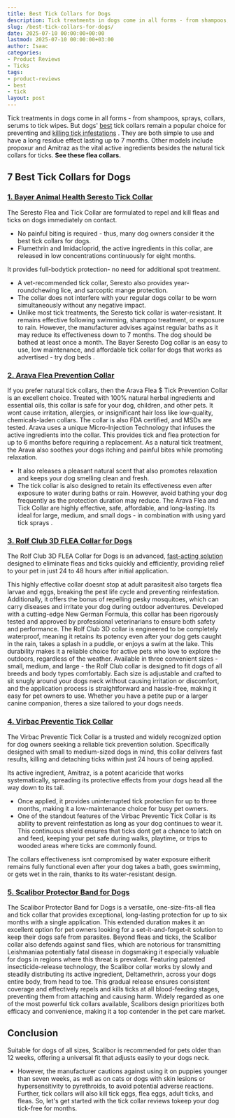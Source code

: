 ```yaml
---
title: Best Tick Collars for Dogs
description: Tick treatments in dogs come in all forms - from shampoos, sprays, collars, serums to tick wipes. But dogs' best tick collars remain a popular choice for...
slug: /best-tick-collars-for-dogs/
date: 2025-07-10 00:00:00+00:00
lastmod: 2025-07-10 00:00:00+03:00
author: Isaac
categories:
- Product Reviews
- Ticks
tags:
- product-reviews
- best
- tick
layout: post
---
```

Tick treatments in dogs come in all forms - from shampoos, sprays, collars, serums to tick wipes.
But dogs' [best](https://pestpolicy.com/best-tick-shampoo-for-dogs/) tick collars remain a popular choice for preventing and
[killing tick infestations](https://pestpolicy.com/best-tick-killer-for-yard/)
.
They are both simple to use and have a long residue effect lasting up to 7 months.
Other models include propoxur and Amitraz as the vital active ingredients besides the natural tick collars for ticks.
**See these flea collars.**
## 7 Best Tick Collars for Dogs
### [1. Bayer Animal Health Seresto Tick Collar](https://www.amazon.com/dp/B00B8CG602/?tag=p-policy-20)
The Seresto Flea and Tick Collar are formulated to repel and kill fleas and ticks on dogs immediately on contact.
- No painful biting is required - thus, many dog owners consider it the best tick collars for dogs.
- Flumethrin and Imidacloprid, the active ingredients in this collar, are released in low concentrations continuously for eight months.

It provides full-bodytick protection- no need for additional spot treatment.
- A vet-recommended tick collar, Seresto also provides year-roundchewing lice, and sarcoptic mange protection.
- The collar does not interfere with your regular dogs collar to be worn simultaneously without any negative impact.
- Unlike most tick treatments, the Seresto tick collar is water-resistant. It remains effective following swimming, shampoo treatment, or exposure to rain.
However, the manufacturer advises against regular baths as it may reduce its effectiveness down to 7 months. The dog should be bathed at least once a month.
The Bayer Seresto Dog collar is an easy to use, low maintenance, and affordable tick collar for dogs that works as advertised -
try dog beds
.

### [2. Arava Flea Prevention Collar](https://www.amazon.com/dp/B01N0UCPUS/?tag=p-policy-20)
If you prefer natural tick collars, then the Arava Flea $ Tick Prevention Collar is an excellent choice.
Treated with 100% natural herbal ingredients and essential oils, this collar is safe for your dog, children, and other pets.
It wont cause irritation, allergies, or insignificant hair loss like low-quality, chemicals-laden collars.
The collar is also FDA certified, and MSDs are tested. Arava uses a unique Micro-Injection Technology that infuses the active ingredients into the collar.
This provides tick and flea protection for up to 6 months before requiring a replacement.
As a natural tick treatment, the Arava also soothes your dogs itching and painful bites while promoting relaxation.
- It also releases a pleasant natural scent that also promotes relaxation and keeps your dog smelling clean and fresh.
- The tick collar is also designed to retain its effectiveness even after exposure to water during baths or rain.
However, avoid bathing your dog frequently as the protection duration may reduce.
The Arava Flea and Tick Collar are highly effective, safe, affordable, and long-lasting. Its ideal for large, medium, and small dogs - in combination with
using yard tick sprays
.

### [3. Rolf Club 3D FLEA Collar for Dogs](https://www.amazon.com/dp/B06XGWYHWR/?tag=p-policy-20)
The Rolf Club 3D FLEA Collar for Dogs is an advanced,
[fast-acting solution](https://pestpolicy.com/best-tick-shampoo-for-dogs/)
designed to eliminate fleas and ticks quickly and efficiently, providing relief to your pet in just 24 to 48 hours after initial application.

This highly effective collar doesnt stop at adult parasitesit also targets flea larvae and eggs, breaking the pest life cycle and preventing reinfestation. Additionally, it offers the bonus of repelling pesky mosquitoes, which can carry diseases and irritate your dog during outdoor adventures.
Developed with a cutting-edge New German Formula, this collar has been rigorously tested and approved by professional veterinarians to ensure both safety and performance.
The Rolf Club 3D collar is engineered to be completely waterproof, meaning it retains its potency even after your dog gets caught in the rain, takes a splash in a puddle, or enjoys a swim at the lake. This durability makes it a reliable choice for active pets who love to explore the outdoors, regardless of the weather.
Available in three convenient sizes - small, medium, and large - the Rolf Club collar is designed to fit dogs of all breeds and body types comfortably.
Each size is adjustable and crafted to sit snugly around your dogs neck without causing irritation or discomfort, and the application process is straightforward and hassle-free, making it easy for pet owners to use. Whether you have a petite pup or a larger canine companion, theres a size tailored to your dogs needs.
### [4. Virbac Preventic Tick Collar](https://www.amazon.com/dp/B0043XCDKU/?tag=p-policy-20)
The Virbac Preventic Tick Collar is a trusted and widely recognized option for dog owners seeking a reliable tick prevention solution. Specifically designed with small to medium-sized dogs in mind, this collar delivers fast results, killing and detaching ticks within just 24 hours of being applied.

Its active ingredient, Amitraz, is a potent acaricide that works systematically, spreading its protective effects from your dogs head all the way down to its tail.
- Once applied, it provides uninterrupted tick protection for up to three months, making it a low-maintenance choice for busy pet owners.
- One of the standout features of the Virbac Preventic Tick Collar is its ability to prevent reinfestation as long as your dog continues to wear it.
This continuous shield ensures that ticks dont get a chance to latch on and feed, keeping your pet safe during walks, playtime, or trips to wooded areas where ticks are commonly found.

The collars effectiveness isnt compromised by water exposure eitherit remains fully functional even after your dog takes a bath, goes swimming, or gets wet in the rain, thanks to its water-resistant design.
### [5. Scalibor Protector Band for Dogs](https://www.amazon.com/dp/B00MRR5ADG/?tag=p-policy-20)
The Scalibor Protector Band for Dogs is a versatile, one-size-fits-all flea and tick collar that provides exceptional, long-lasting protection for up to six months with a single application. This extended duration makes it an excellent option for pet owners looking for a set-it-and-forget-it solution to keep their dogs safe from parasites.
Beyond fleas and ticks, the Scalibor collar also defends against sand flies, which are notorious for transmitting Leishmaniaa potentially fatal disease in dogsmaking it especially valuable for dogs in regions where this threat is prevalent.
Featuring patented insecticide-release technology, the Scalibor collar works by slowly and steadily distributing its active ingredient, Deltamethrin, across your dogs entire body, from head to toe.
This gradual release ensures consistent coverage and effectively repels and kills ticks at all blood-feeding stages, preventing them from attaching and causing harm. Widely regarded as one of the most powerful tick collars available, Scalibors design prioritizes both efficacy and convenience, making it a top contender in the pet care market.
## Conclusion
Suitable for dogs of all sizes, Scalibor is recommended for pets older than 12 weeks, offering a universal fit that adjusts easily to your dogs neck.
- However, the manufacturer cautions against using it on puppies younger than seven weeks, as well as on cats or dogs with skin lesions or hypersensitivity to pyrethroids, to avoid potential adverse reactions.
Further, tick collars will also kill tick eggs, flea eggs, adult ticks, and fleas.
So, let's get started with the tick collar reviews tokeep your dog tick-free for months.
